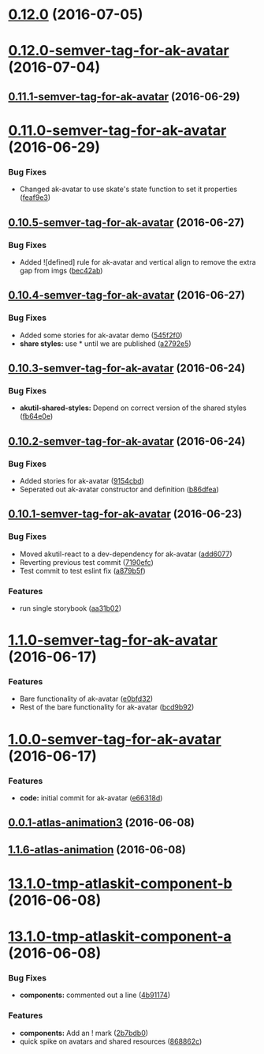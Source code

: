 <a name="0.12.0"></a>
# [0.12.0](https://bitbucket.org/atlassian/https://bitbucket.org/atlassian/atlaskit/compare/0.12.0-semver-tag-for-ak-avatar...v0.12.0) (2016-07-05)



<a name="0.12.0-semver-tag-for-ak-avatar"></a>
# [0.12.0-semver-tag-for-ak-avatar](https://bitbucket.org/atlassian/https://bitbucket.org/atlassian/atlaskit/compare/0.11.1-semver-tag-for-ak-avatar...0.12.0-semver-tag-for-ak-avatar) (2016-07-04)



<a name="0.11.1-semver-tag-for-ak-avatar"></a>
## [0.11.1-semver-tag-for-ak-avatar](https://bitbucket.org/atlassian/https://bitbucket.org/atlassian/atlaskit/compare/0.11.0-semver-tag-for-ak-avatar...0.11.1-semver-tag-for-ak-avatar) (2016-06-29)



<a name="0.11.0-semver-tag-for-ak-avatar"></a>
# [0.11.0-semver-tag-for-ak-avatar](https://bitbucket.org/atlassian/https://bitbucket.org/atlassian/atlaskit/compare/0.10.5-semver-tag-for-ak-avatar...0.11.0-semver-tag-for-ak-avatar) (2016-06-29)


### Bug Fixes

* Changed ak-avatar to use skate's state function to set it properties ([feaf9e3](https://bitbucket.org/atlassian/https://bitbucket.org/atlassian/atlaskit/commits/feaf9e3))



<a name="0.10.5-semver-tag-for-ak-avatar"></a>
## [0.10.5-semver-tag-for-ak-avatar](https://bitbucket.org/atlassian/https://bitbucket.org/atlassian/atlaskit/compare/0.10.4-semver-tag-for-ak-avatar...0.10.5-semver-tag-for-ak-avatar) (2016-06-27)


### Bug Fixes

* Added ![defined] rule for ak-avatar and vertical align to remove the extra gap from imgs ([bec42ab](https://bitbucket.org/atlassian/https://bitbucket.org/atlassian/atlaskit/commits/bec42ab))



<a name="0.10.4-semver-tag-for-ak-avatar"></a>
## [0.10.4-semver-tag-for-ak-avatar](https://bitbucket.org/atlassian/https://bitbucket.org/atlassian/atlaskit/compare/0.10.3-semver-tag-for-ak-avatar...0.10.4-semver-tag-for-ak-avatar) (2016-06-27)


### Bug Fixes

* Added some stories for ak-avatar demo ([545f2f0](https://bitbucket.org/atlassian/https://bitbucket.org/atlassian/atlaskit/commits/545f2f0))
* **share styles:** use * until we are published ([a2792e5](https://bitbucket.org/atlassian/https://bitbucket.org/atlassian/atlaskit/commits/a2792e5))



<a name="0.10.3-semver-tag-for-ak-avatar"></a>
## [0.10.3-semver-tag-for-ak-avatar](https://bitbucket.org/atlassian/https://bitbucket.org/atlassian/atlaskit/compare/0.10.2-semver-tag-for-ak-avatar...0.10.3-semver-tag-for-ak-avatar) (2016-06-24)


### Bug Fixes

* **akutil-shared-styles:** Depend on correct version of the shared styles ([fb64e0e](https://bitbucket.org/atlassian/https://bitbucket.org/atlassian/atlaskit/commits/fb64e0e))



<a name="0.10.2-semver-tag-for-ak-avatar"></a>
## [0.10.2-semver-tag-for-ak-avatar](https://bitbucket.org/atlassian/https://bitbucket.org/atlassian/atlaskit/compare/0.10.1-semver-tag-for-ak-avatar...0.10.2-semver-tag-for-ak-avatar) (2016-06-24)


### Bug Fixes

* Added stories for ak-avatar ([9154cbd](https://bitbucket.org/atlassian/https://bitbucket.org/atlassian/atlaskit/commits/9154cbd))
* Seperated out ak-avatar constructor and definition ([b86dfea](https://bitbucket.org/atlassian/https://bitbucket.org/atlassian/atlaskit/commits/b86dfea))



<a name="0.10.1-semver-tag-for-ak-avatar"></a>
## [0.10.1-semver-tag-for-ak-avatar](https://bitbucket.org/atlassian/https://bitbucket.org/atlassian/atlaskit/compare/1.1.0-semver-tag-for-ak-avatar...0.10.1-semver-tag-for-ak-avatar) (2016-06-23)


### Bug Fixes

* Moved akutil-react to a dev-dependency for ak-avatar ([add6077](https://bitbucket.org/atlassian/https://bitbucket.org/atlassian/atlaskit/commits/add6077))
* Reverting previous test commit ([7190efc](https://bitbucket.org/atlassian/https://bitbucket.org/atlassian/atlaskit/commits/7190efc))
* Test commit to test eslint fix ([a879b5f](https://bitbucket.org/atlassian/https://bitbucket.org/atlassian/atlaskit/commits/a879b5f))


### Features

* run single storybook ([aa31b02](https://bitbucket.org/atlassian/https://bitbucket.org/atlassian/atlaskit/commits/aa31b02))



<a name="1.1.0-semver-tag-for-ak-avatar"></a>
# [1.1.0-semver-tag-for-ak-avatar](https://bitbucket.org/atlassian/https://bitbucket.org/atlassian/atlaskit/compare/1.0.0-semver-tag-for-ak-avatar...1.1.0-semver-tag-for-ak-avatar) (2016-06-17)


### Features

* Bare functionality of ak-avatar ([e0bfd32](https://bitbucket.org/atlassian/https://bitbucket.org/atlassian/atlaskit/commits/e0bfd32))
* Rest of the bare functionality for ak-avatar ([bcd9b92](https://bitbucket.org/atlassian/https://bitbucket.org/atlassian/atlaskit/commits/bcd9b92))



<a name="1.0.0-semver-tag-for-ak-avatar"></a>
# [1.0.0-semver-tag-for-ak-avatar](https://bitbucket.org/atlassian/https://bitbucket.org/atlassian/atlaskit/compare/0.0.1-atlas-animation3...1.0.0-semver-tag-for-ak-avatar) (2016-06-17)


### Features

* **code:** initial commit for ak-avatar ([e66318d](https://bitbucket.org/atlassian/https://bitbucket.org/atlassian/atlaskit/commits/e66318d))



<a name="0.0.1-atlas-animation3"></a>
## [0.0.1-atlas-animation3](https://bitbucket.org/atlassian/https://bitbucket.org/atlassian/atlaskit/compare/1.1.6-atlas-animation...0.0.1-atlas-animation3) (2016-06-08)



<a name="1.1.6-atlas-animation"></a>
## [1.1.6-atlas-animation](https://bitbucket.org/atlassian/https://bitbucket.org/atlassian/atlaskit/compare/13.1.0-tmp-atlaskit-component-b...1.1.6-atlas-animation) (2016-06-08)



<a name="13.1.0-tmp-atlaskit-component-b"></a>
# [13.1.0-tmp-atlaskit-component-b](https://bitbucket.org/atlassian/https://bitbucket.org/atlassian/atlaskit/compare/13.1.0-tmp-atlaskit-component-a...13.1.0-tmp-atlaskit-component-b) (2016-06-08)



<a name="13.1.0-tmp-atlaskit-component-a"></a>
# [13.1.0-tmp-atlaskit-component-a](https://bitbucket.org/atlassian/https://bitbucket.org/atlassian/atlaskit/compare/12.2.1-tmp-atlaskit-component-a...13.1.0-tmp-atlaskit-component-a) (2016-06-08)


### Bug Fixes

* **components:** commented out a line ([4b91174](https://bitbucket.org/atlassian/https://bitbucket.org/atlassian/atlaskit/commits/4b91174))


### Features

* **components:** Add an ! mark ([2b7bdb0](https://bitbucket.org/atlassian/https://bitbucket.org/atlassian/atlaskit/commits/2b7bdb0))
* quick spike on avatars and shared resources ([868862c](https://bitbucket.org/atlassian/https://bitbucket.org/atlassian/atlaskit/commits/868862c))



